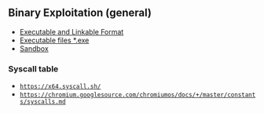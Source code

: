 ## Binary Exploitation (general)

- [Executable and Linkable Format](https://github.com/ByamB4/CCC/tree/master/Binary%20Exploitation/elf)
- [Executable files \*.exe]()
- [Sandbox](https://github.com/ByamB4/CCC/tree/master/Binary%20Exploitation/sandbox)


### Syscall table
  - [`https://x64.syscall.sh/`](https://x64.syscall.sh/)
  - [`https://chromium.googlesource.com/chromiumos/docs/+/master/constants/syscalls.md`](https://chromium.googlesource.com/chromiumos/docs/+/master/constants/syscalls.md)
